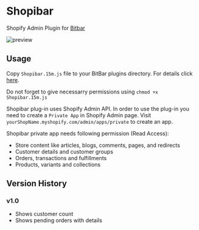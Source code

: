 # Shopibar
Shopify Admin Plugin for [Bitbar](https://github.com/matryer/bitbar#-bitbar--)


![preview](http://i.imgur.com/Dt499Nh.png "Preview")


## Usage

Copy `Shopibar.15m.js` file to your BitBar plugins directory. For details click [here](https://github.com/matryer/bitbar#installing-plugins).

Do not forget to give necessarry permissions using
`chmod +x Shopibar.15m.js`

Shopibar plug-in uses Shopify Admin API. In order to use the plug-in you need to create a `Private App` in Shopify Admin page. Visit `yourShopName.myshopify.com/admin/apps/private` to create an app. 

Shopibar private app needs following permission (Read Access):

* Store content like articles, blogs, comments, pages, and redirects
* Customer details and customer groups
* Orders, transactions and fulfillments
* Products, variants and collections

## Version History
### v1.0
- Shows customer count
- Shows pending orders with details

